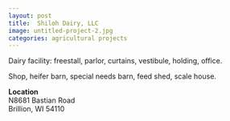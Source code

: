 ```yaml
---
layout: post
title:  Shiloh Dairy, LLC
image: untitled-project-2.jpg
categories: agricultural projects
---
```


Dairy facility: freestall, parlor, curtains, vestibule, holding, office.

Shop, heifer barn, special needs barn, feed shed, scale house.

**Location**  
N8681 Bastian Road  
Brillion, WI 54110